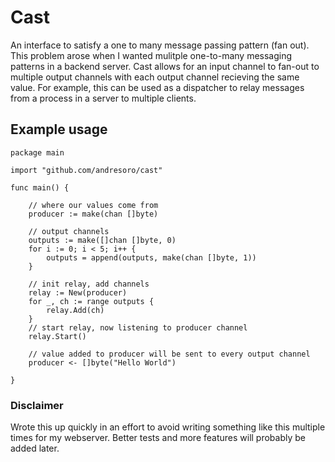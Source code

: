 # Cast
An interface to satisfy a one to many message passing pattern (fan out). This problem arose when I wanted mulitple one-to-many messaging patterns in a backend server. Cast allows for an input channel to fan-out to multiple output channels with each output channel recieving the same value. For example, this can be used as a dispatcher to relay messages from a process in a server to multiple clients.


## Example usage

```golang
package main

import "github.com/andresoro/cast"

func main() {

    // where our values come from
	producer := make(chan []byte)

	// output channels
	outputs := make([]chan []byte, 0)
	for i := 0; i < 5; i++ {
		outputs = append(outputs, make(chan []byte, 1))
	}

	// init relay, add channels
	relay := New(producer)
	for _, ch := range outputs {
		relay.Add(ch)
	}
    // start relay, now listening to producer channel
	relay.Start()

	// value added to producer will be sent to every output channel
	producer <- []byte("Hello World")

}
```


### Disclaimer

Wrote this up quickly in an effort to avoid writing something like this multiple times for my webserver. Better tests and more features will probably be added later. 
